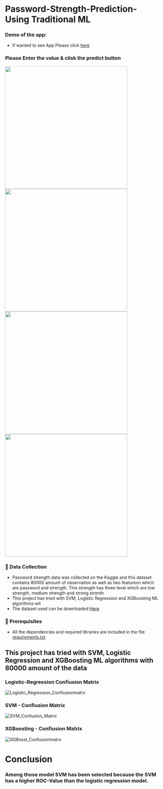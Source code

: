 # Password-Strength-Prediction-Using Traditional ML

 ### Demo of the app: 
 
 * If wanted to see App Please click [here](https://password-strength-prediction.herokuapp.com/)
 
 ### Please Enter the value & clisk the predict button
 
 <p float="left">
  <img src="https://user-images.githubusercontent.com/74568334/120509504-db985080-c3c8-11eb-925b-ad17a4e7a932.png" width="400" />
  <img src="https://user-images.githubusercontent.com/74568334/120509748-1306fd00-c3c9-11eb-9b43-44299a9c3b88.png" width="400" /> 
  <img src="https://user-images.githubusercontent.com/74568334/120509999-4d709a00-c3c9-11eb-94a4-57d076ffe96a.png" width="400" />
  <img src="https://user-images.githubusercontent.com/74568334/120510551-d2f44a00-c3c9-11eb-8c2f-b77a96420b8c.png" width="400" /> 
</p>

### 📁 Data Collection

* Password strength data was collected on the Kaggle and this dataset contains 80000 amount of observation as well as two featuresn which are password and strength. This strength has three level which are low strength, medium strength and strong strenth
* This project has tried with SVM, Logistic Regression and XGBoosting ML algorithms wit
* The dataset used can be downloaded [Here](https://raw.githubusercontent.com/KrishArul26/Password-Strength-Prediction-Deployment/main/Password_strength_data.csv) 

### 🔑 Prerequisites
* All the dependencies and required libraries are included in the file [requirements.txt](https://github.com/KrishArul26/End-to-End-Deployment-Air-Quality-Index-prediction/blob/main/requirements.txt)
## This project has tried with SVM, Logistic Regression and XGBoosting ML algorithms with 80000 amount of the data 

### Logistic-Regreesion Confiusion Matrix
![Logistic_Regression_Confiusionmatrx](https://user-images.githubusercontent.com/74568334/120512003-392d9c80-c3cb-11eb-98aa-6bdf872ec8b8.png)

### SVM - Confiusion Matrix
![SVM_Confusion_Matrix](https://user-images.githubusercontent.com/74568334/120512578-ca047800-c3cb-11eb-920c-624ded17fbf0.png)

### XGBoosting - Confiusion Matrix
![XGBosst_Confusionmatrx](https://user-images.githubusercontent.com/74568334/120512243-73973980-c3cb-11eb-8326-8e9a8931fe45.png)

# Conclusion
### Among those model SVM has been selected because the SVM has a higher ROC-Value than the logistic regression model.

